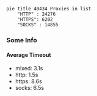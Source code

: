 
```mermaid
pie title 40434 Proxies in list
    "HTTP" : 24276
    "HTTPS": 6202
    "SOCKS" : 14855
```

### Some Info
#### Average Timeout

- mixed: 3.1s
- http: 1.5s
- https: 8.6s
- socks: 6.5s